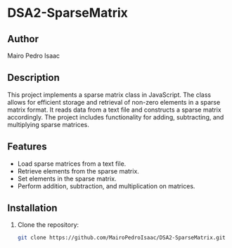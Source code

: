 # DSA2-SparseMatrix

## Author
Mairo Pedro Isaac

## Description
This project implements a sparse matrix class in JavaScript. The class allows for efficient storage and retrieval of non-zero elements in a sparse matrix format. It reads data from a text file and constructs a sparse matrix accordingly. The project includes functionality for adding, subtracting, and multiplying sparse matrices.

## Features
- Load sparse matrices from a text file.
- Retrieve elements from the sparse matrix.
- Set elements in the sparse matrix.
- Perform addition, subtraction, and multiplication on matrices.

## Installation
1. Clone the repository:
   ```bash
   git clone https://github.com/MairoPedroIsaac/DSA2-SparseMatrix.git